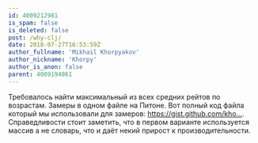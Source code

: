 ```yaml
---
id: 4009212981
is_spam: false
is_deleted: false
post: /why-clj/
date: 2018-07-27T16:53:59Z
author_fullname: 'Mikhail Khorpyakov'
author_nickname: 'Khorpy'
author_is_anon: false
parent: 4009194861
---
```


<p>Требовалось найти максимальный из всех средних рейтов по возрастам. Замеры в одном файле на Питоне. Вот полный код файла который мы использовали для замеров: <a href="https://gist.github.com/khorpy/f6341484b7bffc6003f4d36b074e6ee4" rel="nofollow noopener" title="https://gist.github.com/khorpy/f6341484b7bffc6003f4d36b074e6ee4">https://gist.github.com/kho...</a>. Справедливости стоит заметить, что в первом варианте используется массив а не словарь, что и даёт некий прирост к производительности.</p>
